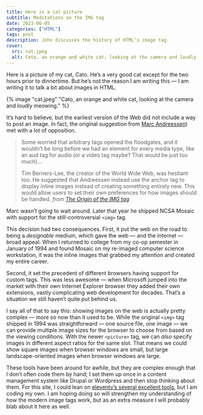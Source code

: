 ```yaml
---
title: Here is a cat picture
subtitle: Meditations on the IMG tag
date: 2023-06-05
categories: ["HTML"]
tags: post
description: John discusses the history of HTML’s image tag.
cover:
  src: cat.jpeg
  alt: Cato, an orange and white cat, looking at the camera and loudly meowing.
---
```


Here is a picture of my cat, Cato. He’s a very good cat except for the two hours prior to dinnertime. But he’s not the reason I am writing this — I am writing it to talk a bit about images in HTML.

{% image "cat.jpeg" "Cato, an orange and white cat, looking at the camera and loudly meowing." %}

It’s hard to believe, but the earliest version of the Web did not include a way to post an image. In fact, the original suggestion from [Marc Andreessen](https://en.wikipedia.org/wiki/Marc_Andreessen)) met with a lot of opposition.

> Some worried that arbitrary tags opened the floodgates, and it wouldn’t be long before we had an element for every media type, like an aud tag for audio (or a video tag maybe? That would be just too much)…
>
> Tim Berners-Lee, the creator of the World Wide Web, was hesitant too. He suggested that Andreessen instead use the anchor tag to display inline images instead of creating something entirely new. This would allow users to set their own preferences for how images should be handled. <cite>from [The Origin of the IMG tag](https://thehistoryoftheweb.com/the-origin-of-the-img-tag/)</cite>

Marc wasn’t going to wait around. Later that year he shipped NCSA Mosaic with support for the still-controversial `<img>` tag.

This decision had two consequences. First, it put the web on the road to being a _designable_ medium, which gave the web — and the internet — broad appeal. When I returned to college from my co-op semester in January of 1994 and found Mosaic on my re-imaged computer science workstation, it was the inline images that grabbed my attention and created my entire career.

Second, it set the precedent of different browsers having support for custom tags. This was less awesome — when Microsoft jumped into the market with their own Internet Explorer browser they added their own extensions, vastly complicating web development for decades. That’s a situation we still haven’t quite put behind us.

I say all of that to say this: showing images on the web is actually pretty complex — more so now than it used to be. While the original `<img>` tag shipped in 1994 was straightforward — one source file, one image — we can provide multiple image sizes for the browser to choose from based on the viewing conditions. With the newer `<picture>` tag, we can _also_ specify images in different aspect ratios for the same slot. That means we could show square images when browser windows are small, but large landscape-oriented images when browser windows are large.

These tools have been around for awhile, but they are complex enough that I don’t often code them by hand; I set them up once in a content management system like Drupal or Wordpress and then stop thinking about them. For this site, I could lean on [eleventy’s several excellent tools](https://www.11ty.dev/docs/plugins/image/#use-this-in-your-templates), but I am coding my own. I am hoping doing so will strengthen my understanding of how the modern image tags work, but as an extra measure I will probably blab about it here as well.
